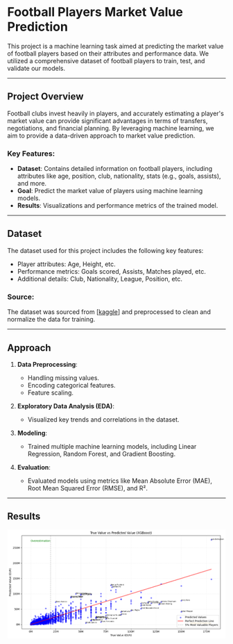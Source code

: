 # Football Players Market Value Prediction

This project is a machine learning task aimed at predicting the market value of football players based on their attributes and performance data. We utilized a comprehensive dataset of football players to train, test, and validate our models.

---

## Project Overview

Football clubs invest heavily in players, and accurately estimating a player's market value can provide significant advantages in terms of transfers, negotiations, and financial planning. By leveraging machine learning, we aim to provide a data-driven approach to market value prediction.

### Key Features:
- **Dataset**: Contains detailed information on football players, including attributes like age, position, club, nationality, stats (e.g., goals, assists), and more.
- **Goal**: Predict the market value of players using machine learning models.
- **Results**: Visualizations and performance metrics of the trained model.

---

## Dataset

The dataset used for this project includes the following key features:
- Player attributes: Age, Height, etc.
- Performance metrics: Goals scored, Assists, Matches played, etc.
- Additional details: Club, Nationality, League, Position, etc.

### Source:
The dataset was sourced from [[kaggle](https://www.kaggle.com/datasets/davidcariboo/player-scores)] and preprocessed to clean and normalize the data for training.

---

## Approach

1. **Data Preprocessing**:
   - Handling missing values.
   - Encoding categorical features.
   - Feature scaling.

2. **Exploratory Data Analysis (EDA)**:
   - Visualized key trends and correlations in the dataset.

3. **Modeling**:
   - Trained multiple machine learning models, including Linear Regression, Random Forest, and Gradient Boosting.

4. **Evaluation**:
   - Evaluated models using metrics like Mean Absolute Error (MAE), Root Mean Squared Error (RMSE), and R².

---

## Results

![Results](xgboo.png)
